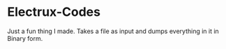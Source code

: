 # Electrux-Codes

Just a fun thing I made. Takes a file as input and dumps everything in it in Binary form.
